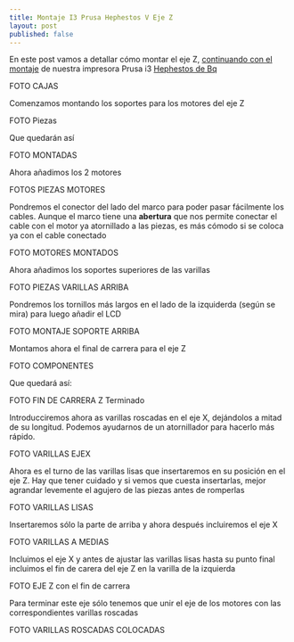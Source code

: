 ```yaml
---
title: Montaje I3 Prusa Hephestos V Eje Z
layout: post
published: false
---
```


En este post vamos a detallar cómo montar el eje Z, [continuando con el montaje](http://blog.elcacharreo.com/tag/hephestos/) de nuestra impresora Prusa i3 [Hephestos de Bq](http://bq.com/es/prusa)

FOTO CAJAS 

Comenzamos montando los soportes para los motores del eje Z

FOTO Piezas

Que quedarán así

FOTO MONTADAS

Ahora añadimos los 2 motores

FOTOS PIEZAS MOTORES

Pondremos el conector del lado del marco para poder pasar fácilmente los cables. Aunque el marco tiene una **abertura** que nos permite conectar el cable con el motor ya atornillado a las piezas, es más cómodo si se coloca ya con el cable conectado

FOTO MOTORES MONTADOS

Ahora añadimos los soportes superiores de las varillas 

FOTO PIEZAS VARILLAS ARRIBA

Pondremos los tornillos más largos en el lado de la izquiderda (según se mira) para luego añadir el LCD

FOTO MONTAJE SOPORTE ARRIBA

Montamos ahora el final de carrera para el eje Z

FOTO COMPONENTES

Que quedará así:

FOTO FIN DE CARRERA Z Terminado

Introducciremos ahora as varillas roscadas en el eje X, dejándolos a mitad de su longitud. Podemos ayudarnos de un atornillador para hacerlo más rápido.

FOTO VARILLAS EJEX

Ahora es el turno de las varillas lisas que insertaremos en su posición en el eje Z. Hay que tener cuidado y si vemos que cuesta insertarlas, mejor agrandar levemente el agujero de las piezas antes de romperlas

FOTO VARILLAS LISAS

Insertaremos sólo la parte de arriba y ahora después incluiremos el eje  X

FOTO VARILLAS A MEDIAS

Incluimos el eje X y antes de ajustar las varillas lisas hasta su punto final incluimos el fin de carera del eje Z en la varilla de la izquierda

FOTO EJE Z con el fin de carrera

Para terminar este eje sólo tenemos que unir el eje de los motores con las correspondientes varillas roscadas

FOTO VARILLAS ROSCADAS COLOCADAS

	